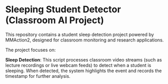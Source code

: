 # Sleeping Student Detector (Classroom AI Project)
This repository contains a student sleep detection project powered by MMAction2, designed for classroom monitoring and research applications.

The project focuses on:

**Sleep Detection**: This script processes classroom video streams (such as lecture recordings or live webcam feeds) to detect when a student is sleeping. When detected, the system highlights the event and records the timestamp for further analysis.


